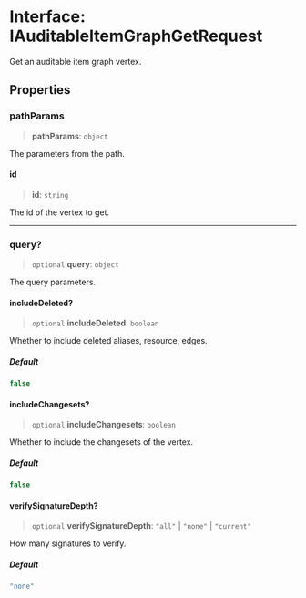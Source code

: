 # Interface: IAuditableItemGraphGetRequest

Get an auditable item graph vertex.

## Properties

### pathParams

> **pathParams**: `object`

The parameters from the path.

#### id

> **id**: `string`

The id of the vertex to get.

***

### query?

> `optional` **query**: `object`

The query parameters.

#### includeDeleted?

> `optional` **includeDeleted**: `boolean`

Whether to include deleted aliases, resource, edges.

##### Default

```ts
false
```

#### includeChangesets?

> `optional` **includeChangesets**: `boolean`

Whether to include the changesets of the vertex.

##### Default

```ts
false
```

#### verifySignatureDepth?

> `optional` **verifySignatureDepth**: `"all"` \| `"none"` \| `"current"`

How many signatures to verify.

##### Default

```ts
"none"
```
